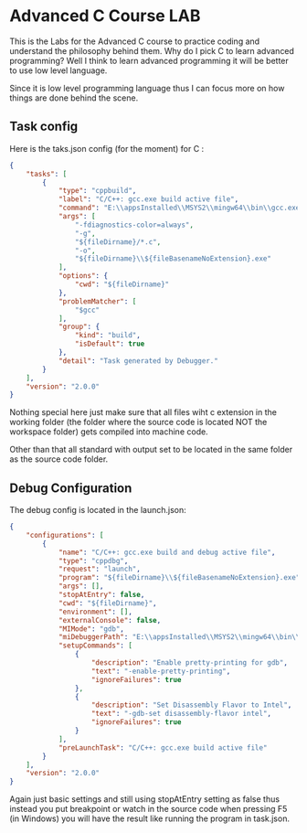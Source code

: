 # Advanced C Course LAB

This is the Labs for the Advanced C course to practice coding and understand the philosophy behind them.
Why do I pick C to learn advanced programming? Well I think to learn advanced programming it will be better to use low level language.

Since it is low level programming language thus I can focus more on how things are done behind the scene.

## Task config
Here is the taks.json config (for the moment) for C :
```json
{
    "tasks": [
        {
            "type": "cppbuild",
            "label": "C/C++: gcc.exe build active file",
            "command": "E:\\appsInstalled\\MSYS2\\mingw64\\bin\\gcc.exe",
            "args": [
                "-fdiagnostics-color=always",
                "-g",
                "${fileDirname}/*.c",
                "-o",
                "${fileDirname}\\${fileBasenameNoExtension}.exe"
            ],
            "options": {
                "cwd": "${fileDirname}"
            },
            "problemMatcher": [
                "$gcc"
            ],
            "group": {
                "kind": "build",
                "isDefault": true
            },
            "detail": "Task generated by Debugger."
        }
    ],
    "version": "2.0.0"
}
```
Nothing special here just make sure that all files wiht c extension in the working folder (the folder where the source code is located NOT the workspace folder) gets compiled into machine code.

Other than that all standard with output set to be located in the same folder as the source code folder.

## Debug Configuration
The debug config is located in the launch.json:
```json
{
    "configurations": [
        {
            "name": "C/C++: gcc.exe build and debug active file",
            "type": "cppdbg",
            "request": "launch",
            "program": "${fileDirname}\\${fileBasenameNoExtension}.exe",
            "args": [],
            "stopAtEntry": false,
            "cwd": "${fileDirname}",
            "environment": [],
            "externalConsole": false,
            "MIMode": "gdb",
            "miDebuggerPath": "E:\\appsInstalled\\MSYS2\\mingw64\\bin\\gdb.exe",
            "setupCommands": [
                {
                    "description": "Enable pretty-printing for gdb",
                    "text": "-enable-pretty-printing",
                    "ignoreFailures": true
                },
                {
                    "description": "Set Disassembly Flavor to Intel",
                    "text": "-gdb-set disassembly-flavor intel",
                    "ignoreFailures": true
                }
            ],
            "preLaunchTask": "C/C++: gcc.exe build active file"
        }
    ],
    "version": "2.0.0"
}
```
Again just basic settings and still using stopAtEntry setting as false thus instead you put breakpoint or watch in the source code when pressing F5 (in Windows) you will have the result like running the program in task.json.
